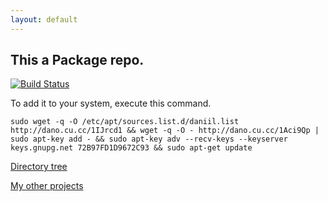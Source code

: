 ```yaml
---
layout: default
---
```


## This a Package repo. 
[![Build Status](https://travis-ci.org/danog/repo.svg?branch=master)](https://travis-ci.org/danog/repo)

To add it to your system, execute this command.

```
sudo wget -q -O /etc/apt/sources.list.d/daniil.list http://dano.cu.cc/1IJrcd1 && wget -q -O - http://dano.cu.cc/1Aci9Qp | sudo apt-key add - && sudo apt-key adv --recv-keys --keyserver keys.gnupg.net 72B97FD1D9672C93 && sudo apt-get update
```

[Directory tree](http://repo.daniil.it/tree.html)


[My other projects](http://daniil.it)
